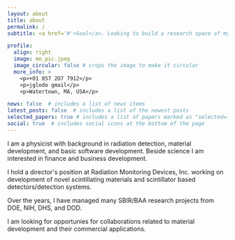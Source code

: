 ```yaml
---
layout: about
title: about
permalink: /
subtitle: <a href='#'>Goal</a>. Looking to build a research space of my own. 

profile:
  align: right
  image: me_pic.jpeg
  image_circular: false # crops the image to make it circular
  more_info: >
    <p>+O1 857 2O7 7912</p>
    <p>jglodo gmail</p>
    <p>Watertown, MA, USA</p>

news: false  # includes a list of news items
latest_posts: false  # includes a list of the newest posts
selected_papers: true # includes a list of papers marked as "selected={true}"
social: true  # includes social icons at the bottom of the page
---
```


I am a physicist with background in radiation detection, material development, and basic software development.  Beside science I am interested in finance and business development.  

I hold a director's position at Radiation Monitoring Devices, Inc. working on development of novel scintillating materials and scintillator based detectors/detection systems.  

Over the years, I have managed many SBIR/BAA research projects from DOE, NIH, DHS, and DOD.

I am looking for opportunies for collaborations related to material development and their commercial applications.  
